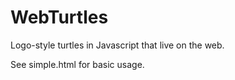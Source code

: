 # WebTurtles

Logo-style turtles in Javascript that live on the web.

See simple.html for basic usage.
